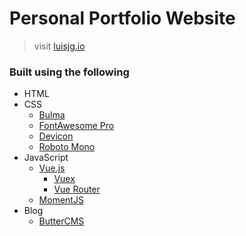 # Personal Portfolio Website

> visit [luisjg.io](https://luisjg.io)

### Built using the following

- HTML
- CSS
  - [Bulma](https://bulma.io)
  - [FontAwesome Pro](https://fontawesome.com/)
  - [Devicon](https://konpa.github.io/devicon/)
  - [Roboto Mono](https://fonts.google.com/specimen/Roboto+Mono?selection.family=Roboto+Mono)
- JavaScript
  - [Vue.js](https://vuejs.org)
    - [Vuex](https://vuex.vuejs.org/)
    - [Vue Router](https://router.vuejs.org/en/)
  - [MomentJS](https://momentjs.com/)
- Blog
  - [ButterCMS](https://buttercms.com)
